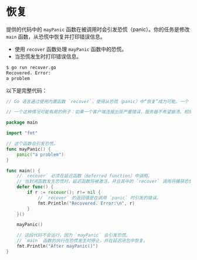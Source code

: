 # 恢复

提供的代码中的 `mayPanic` 函数在被调用时会引发恐慌（panic）。你的任务是修改 `main` 函数，从恐慌中恢复并打印错误信息。

- 使用 `recover` 函数处理 `mayPanic` 函数中的恐慌。
- 当恐慌发生时打印错误信息。

```sh
$ go run recover.go
Recovered. Error:
a problem
```

以下是完整代码：

```go
// Go 语言通过使用内置函数 `recover`，使得从恐慌（panic）中“恢复”成为可能。一个 `recover` 可以阻止 `panic` 中止程序，并让程序继续执行。

// 一个这种情况可能有用的例子：如果一个客户端连接出现严重错误，服务器不希望崩溃。相反，服务器希望关闭该连接并继续为其他客户端提供服务。实际上，这就是 Go 语言的 `net/http` 包为 HTTP 服务器默认所做的事情。

package main

import "fmt"

// 这个函数会引发恐慌。
func mayPanic() {
	panic("a problem")
}

func main() {
	// `recover` 必须在延迟函数（deferred function）中调用。
	// 当封闭函数发生恐慌时，延迟函数将被激活，并且其中的 `recover` 调用将捕获恐慌。
	defer func() {
		if r := recover(); r!= nil {
			// `recover` 的返回值是在调用 `panic` 时引发的错误。
			fmt.Println("Recovered. Error:\n", r)
		}
	}()

	mayPanic()

	// 这段代码不会运行，因为 `mayPanic` 会引发恐慌。
	// `main` 函数的执行在恐慌发生时停止，并在延迟闭包中恢复。
	fmt.Println("After mayPanic()")
}

```
